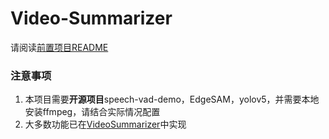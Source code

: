 # Video-Summarizer
请阅读[前置项目README](https://github.com/strangersinsist/VideoSummarizer/blob/master/README.md)
### 注意事项
1. 本项目需要**开源项目**speech-vad-demo，EdgeSAM，yolov5，并需要本地安装ffmpeg，请结合实际情况配置
2. 大多数功能已在[VideoSummarizer](https://github.com/strangersinsist/VideoSummarizer)中实现
